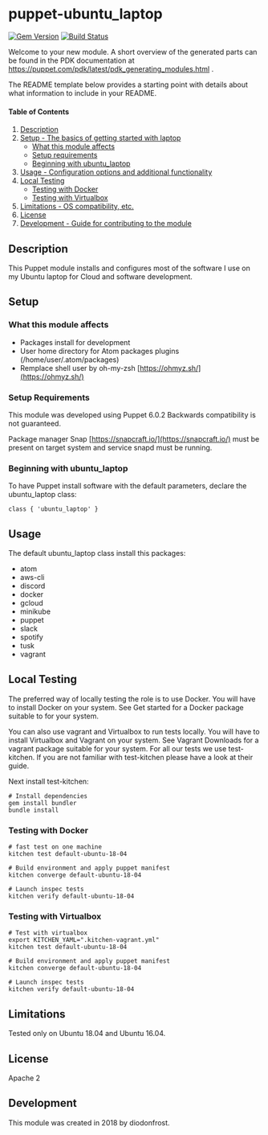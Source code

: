 # puppet-ubuntu_laptop

[![Gem Version](https://badge.fury.io/rb/test-kitchen.svg)](http://badge.fury.io/rb/test-kitchen)
[![Build Status](https://travis-ci.org/diodonfrost/puppet-ubuntu_laptop.svg?branch=master)](https://travis-ci.org/diodonfrost/puppet-ubuntu_laptop)

Welcome to your new module. A short overview of the generated parts can be found in the PDK documentation at <https://puppet.com/pdk/latest/pdk_generating_modules.html> .

The README template below provides a starting point with details about what information to include in your README.

#### Table of Contents

1.  [Description](#description)
2.  [Setup - The basics of getting started with laptop](#setup)
    -   [What this module affects](#What-this-module-affects)
    -   [Setup requirements](#setup-requirements)
    -   [Beginning with ubuntu_laptop](#Beginning-with-ubuntu_laptop)
3.  [Usage - Configuration options and additional functionality](#usage)
4.  [Local Testing](#Local-Testing)
    -   [Testing with Docker](#Testing-with-Docker)
    -   [Testing with Virtualbox](#Testing-with-Virtualbox)
5.  [Limitations - OS compatibility, etc.](#limitations)
6.  [License](#License)
7.  [Development - Guide for contributing to the module](#development)

## Description

This Puppet module installs and configures most of the software I use on my Ubuntu laptop for Cloud and software development.

## Setup

### What this module affects

-   Packages install for development
-   User home directory for Atom packages plugins (/home/user/.atom/packages)
-   Remplace shell user by oh-my-zsh [https://ohmyz.sh/](https://ohmyz.sh/)

### Setup Requirements

This module was developed using Puppet 6.0.2 Backwards compatibility is not guaranteed.

Package manager Snap [https://snapcraft.io/](https://snapcraft.io/) must be present on target system and service snapd must be running.

### Beginning with ubuntu_laptop

To have Puppet install software with the default parameters, declare the ubuntu_laptop class:

```puppet
class { 'ubuntu_laptop' }
```

## Usage

The default ubuntu_laptop class install this packages:
-   atom
-   aws-cli
-   discord
-   docker
-   gcloud
-   minikube
-   puppet
-   slack
-   spotify
-   tusk
-   vagrant

## Local Testing
The preferred way of locally testing the role is to use Docker. You will have to install Docker on your system. See Get started for a Docker package suitable to for your system.

You can also use vagrant and Virtualbox to run tests locally. You will have to install Virtualbox and Vagrant on your system. See Vagrant Downloads for a vagrant package suitable for your system. For all our tests we use test-kitchen. If you are not familiar with test-kitchen please have a look at their guide.

Next install test-kitchen:
```shell
# Install dependencies
gem install bundler
bundle install
```

### Testing with Docker
```shell
# fast test on one machine
kitchen test default-ubuntu-18-04

# Build environment and apply puppet manifest
kitchen converge default-ubuntu-18-04

# Launch inspec tests
kitchen verify default-ubuntu-18-04
```

### Testing with Virtualbox
```shell
# Test with virtualbox
export KITCHEN_YAML=".kitchen-vagrant.yml"
kitchen test default-ubuntu-18-04

# Build environment and apply puppet manifest
kitchen converge default-ubuntu-18-04

# Launch inspec tests
kitchen verify default-ubuntu-18-04
```

## Limitations

Tested only on Ubuntu 18.04 and Ubuntu 16.04.

## License

Apache 2

## Development

This module was created in 2018 by diodonfrost.
